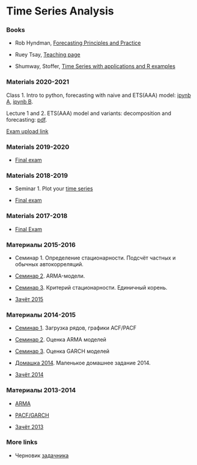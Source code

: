 # Time Series Analysis

### Books

* Rob Hyndman, [Forecasting Principles and Practice](https://otexts.com/fpp3/)

* Ruey Tsay, [Teaching page](http://faculty.chicagobooth.edu/ruey.tsay/teaching/)

* Shumway, Stoffer, [Time Series with applications and R examples](https://www.stat.pitt.edu/stoffer/tsa4/)

### Materials 2020-2021

Class 1. Intro to python, forecasting with naive and ETS(AAA) model: [ipynb A](https://github.com/bdemeshev/ts603/blob/master/2021-spring/BI_TSA_Sem_1a.ipynb), [ipynb B](https://github.com/bdemeshev/ts603/blob/master/2021-spring/BI_TSA_Sem_1b.ipynb).

Lecture 1 and 2. ETS(AAA) model and variants: decomposition and forecasting: [pdf](https://github.com/bdemeshev/ts603/raw/master/2021-spring/lecture_01.pdf).

[Exam upload link](https://classroom.github.com/a/ihT2Ghwf)

### Materials 2019-2020

* [Final exam](https://github.com/bdemeshev/ts603/raw/master/2019_2020/final/final_2019_20.pdf)

### Materials 2018-2019

* Seminar 1. Plot your [time series](http://bdemeshev.github.io/ts603/2018_2019/report_01.html)

* [Final exam](https://github.com/bdemeshev/ts603/raw/master/2018_2019/final_2018_19/final_2018_19.pdf)

### Materials 2017-2018

* [Final Exam](https://github.com/bdemeshev/ts603/raw/master/2017/final_2017_18/final_2017_18.pdf)

###  Материалы 2015-2016

* Семинар 1. Определение стационарности. Подсчёт частных и обычных автокорреляций.

* [Семинар 2](https://github.com/bdemeshev/ts603/raw/master/2015/sem_01_arma.R). ARMA-модели.

* [Семинар 3](https://github.com/bdemeshev/ts603/raw/master/2015/sem_02_unit_root.R). Критерий стационарности. Единичный корень.

* [Зачёт 2015](https://github.com/bdemeshev/ts603/raw/master/2015/zachet_15.pdf)

###  Материалы 2014-2015

* [Семинар 1](http://bdemeshev.github.io/ts603/2014/sem_01_arma.html). Загрузка рядов, графики ACF/PACF

* [Семинар 2](http://bdemeshev.github.io/ts603/2014/sem_02_arma_estim.html). Оценка ARMA моделей

* [Семинар 3](http://bdemeshev.github.io/ts603/2014/sem_03_garch.html). Оценка GARCH моделей

* [Домашка 2014](http://bdemeshev.github.io/ts603/2014/home_task_14.html). Маленькое домашнее задание 2014.

* [Зачёт 2014](https://github.com/bdemeshev/ts603/raw/master/2014/zachet_14.pdf)

###  Материалы 2013-2014

* [ARMA](https://github.com/bdemeshev/ts603/raw/master/2013/binst_ts_1_arma.R)

* [PACF/GARCH](https://github.com/bdemeshev/ts603/raw/master/2013/bints_ts_pacf_garch.R)

* [Зачёт 2013](https://github.com/bdemeshev/ts603/raw/master/2013/binst_ts_exam_14/binst_ts_exam_14.pdf)


### More links

* Черновик [задачника](https://github.com/bdemeshev/ts_pset)
